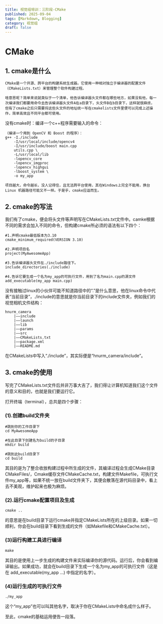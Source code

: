 ```yaml
---
title: 视觉组培训：三阶段-CMake
published: 2025-09-04
tags: [Markdown, Blogging]
category: 视觉组
draft: false
---
```


# CMake
## 1. cmake是什么
    CMake是一个开源、跨平台的构建系统生成器。它使用一种相对独立于编译器的配置文件（CMakeLists.txt）来管理整个软件构建过程。
    
    啥意思呢？简单来说就类似于一个清单，他告诉编译器头文件都在哪些地方，如果没有他，每一次编译我们都要用命令去告诉编译器头文件A在a目录下，头文件B在b目录下，这样就很麻烦，但有了cmake之后只需要将这些头文件的地址统一写在cmakelists文件里便可以完成上述操作，简单高效且不同平台都可使用。

没有cmake时：编译一个c++程序需要输入的命令：
```
（编译一个用到 OpenCV 和 Boost 的程序）：
g++ -I./include 
    -I/usr/local/include/opencv4 
    -I/usr/include/boost main.cpp 
    utils.cpp \
    -L/usr/local/lib 
    -lopencv_core 
    -lopencv_imgproc 
    -lopencv_highgui 
    -lboost_system \
    -o my_app
```
    项目越大，命令越长，没人记得住，且无法跨平台使用，其在Windows上完全不能用，换台 Linux 机器路径可能又不一样。于是乎，cmake应运而生。
## 2. cmake的写法
我们有了cmake，便会将头文件等声明写在CMakeLists.txt文件中。camke根据不同的需求会加入不同的命令，但构建cmake所必须的语法有以下四个：
```
#1.声明cmake最低版本为3.10
cmake_minimum_required(VERSION 3.10)

#2.声明项目名
project(MyAwesomeApp)

#3.告诉编译器头文件在./include路径下。
include_directories(./include)

#4.告诉它要生成一个名为my_app的可执行文件，用到了名为main.cpp的源文件
add_executable(my_app main.cpp)
```

没有接触过linux的小伙伴可能不知道路径中的“.”是什么意思，他在linux命令中代表“当前目录”，./include的意思就是你当前目录下的include文件夹，例如我们的视觉相机文件结构：
    
    hnurm_camera
        |——include
        |——launch
        |——lib
        |——params
        |——src
        |——CMakeLists.txt
        |——package.xml
        |——README.md

在CMakeLists中写入“./include”，其实际便是“hnurm_camera/include”。

## 3. cmake的使用
写完了CMakeLists.txt文件后并非万事大吉了，我们得让计算机知道我们这个文件的意义和目的，也就是我们要运行它。

打开终端（terminal），总共是四个步骤：

### (1).创建build文件夹

```
#跳到你的工作目录下
cd MyAwesomeApp

#在此目录下创建名为build的子目录
mkdir build

#跳到此build目录下
cd build
```

其目的是为了整合收放构建过程中所生成的文件，其编译过程会生成CMake目录CMakeFiles/，Cmake缓存文件CMakeCache.txt，构建文件Makefile，可执行文件my_app等，如果不统一放在build文件夹下，其便会散落在源代码目录中，看上去不美观，维护起来也极为麻烦。

### (2).运行cmake配置项目及生成

```
cmake ..
```
的意思是在build目录下运行cmake并指定CMakeLists所在的上级目录。如果一切顺利，你会在build目录下看到生成的文件（如Makefile和CMakeCache.txt）。

### (3)运行构建工具进行编译

```
make
```

其目的是使用上一步生成的构建文件来实际编译你的源代码。运行后，你会看到编译输出。如果成功，就会在build目录下生成一个名为my_app的可执行文件（这是在 add_executable(my_app ...) 中指定的名字）。

### (4)运行生成的可执行文件
```
./my_app
```
这个“my_app”也可以叫其他名字，取决于你在CMakeLists中命名成什么样子。

至此，cmake的基础运用便告一段落。




